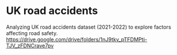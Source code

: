 # UK road accidents
Analyzing UK road accidents dataset (2021-2022) to explore factors affecting road safety.
https://drive.google.com/drive/folders/1nJ9tkv_pTFDMPti-TJV_zFDNCrave7pv 
